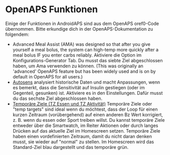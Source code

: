 # OpenAPS Funktionen

Einige der Funktionen in AndroidAPS sind aus dem OpenAPS oref0-Code übernommen. Bitte erkundige dich in der OpenAPS-Dokumentation zu folgendem:

* Advanced Meal Assist (AMA) was designed so that after you give yourself a meal bolus, the system can high-temp more quickly after a meal bolus IF you enter carbs reliably. Aktiviere die Option im Konfigurations-Generator Tab. Du musst das siebte Ziel abgeschlossen haben, um Ama verwenden zu können. (This was originally an 'advanced' OpenAPS feature but has been widely used and is on by default in OpenAPS for all users.)
* [Autosens](http://openaps.readthedocs.io/en/latest/docs/walkthrough/phase-4/advanced-features.html#auto-sensitivity-mode) analysiert historische Daten und macht Anpassungen, wenn es bemerkt, dass die Sensitivität auf Insulin gestiegen (oder im Gegenteil, gesunken) ist. Aktiviere es in den Einstellungen. Dafür musst du das sechste Ziel abgeschlossen haben.
* [Temporäre Ziele (TZ Essen und TZ Aktivität)](http://openaps.readthedocs.io/en/latest/docs/walkthrough/phase-4/advanced-features.html#eating-soon-and-activity-mode-temporary-targets) Temporäre Ziele oder "temp targets" sind ideal wenn du möchtest, dass der Loop für einen kurzen Zeitraum (vorübergehend) auf einen anderen Bz Wert korrigiert, z. B. wenn du essen oder Sport treiben willst. Du kannst temporäre Ziele entweder über die Smartwatch, im Reiter Aktionen oder durch langes Drücken auf das aktuelle Ziel im Homescreen setzen. Temporäre Ziele haben einen vordefinierten Zeitraum, damit du nicht daran denken musst, sie wieder auf "normal" zu stellen. Im Homescreen wird das Standard-Ziel blau dargestellt und das temporäre grün.